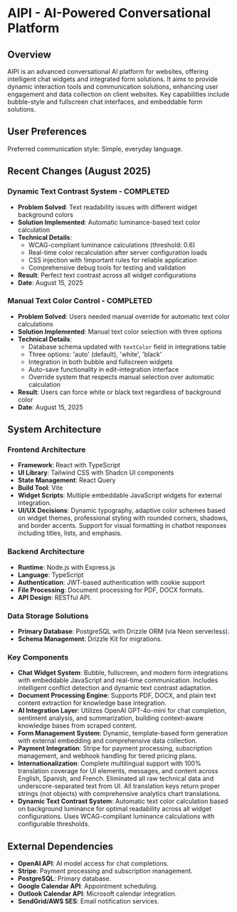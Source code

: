 # AIPI - AI-Powered Conversational Platform

## Overview

AIPI is an advanced conversational AI platform for websites, offering intelligent chat widgets and integrated form solutions. It aims to provide dynamic interaction tools and communication solutions, enhancing user engagement and data collection on client websites. Key capabilities include bubble-style and fullscreen chat interfaces, and embeddable form solutions.

## User Preferences

Preferred communication style: Simple, everyday language.

## Recent Changes (August 2025)

### Dynamic Text Contrast System - COMPLETED
- **Problem Solved**: Text readability issues with different widget background colors
- **Solution Implemented**: Automatic luminance-based text color calculation
- **Technical Details**: 
  - WCAG-compliant luminance calculations (threshold: 0.6)
  - Real-time color recalculation after server configuration loads
  - CSS injection with !important rules for reliable application
  - Comprehensive debug tools for testing and validation
- **Result**: Perfect text contrast across all widget configurations
- **Date**: August 15, 2025

### Manual Text Color Control - COMPLETED
- **Problem Solved**: Users needed manual override for automatic text color calculations
- **Solution Implemented**: Manual text color selection with three options
- **Technical Details**:
  - Database schema updated with `textColor` field in integrations table
  - Three options: 'auto' (default), 'white', 'black'
  - Integration in both bubble and fullscreen widgets
  - Auto-save functionality in edit-integration interface
  - Override system that respects manual selection over automatic calculation
- **Result**: Users can force white or black text regardless of background color
- **Date**: August 15, 2025

## System Architecture

### Frontend Architecture
- **Framework**: React with TypeScript
- **UI Library**: Tailwind CSS with Shadcn UI components
- **State Management**: React Query
- **Build Tool**: Vite
- **Widget Scripts**: Multiple embeddable JavaScript widgets for external integration.
- **UI/UX Decisions**: Dynamic typography, adaptive color schemes based on widget themes, professional styling with rounded corners, shadows, and border accents. Support for visual formatting in chatbot responses including titles, lists, and emphasis.

### Backend Architecture
- **Runtime**: Node.js with Express.js
- **Language**: TypeScript
- **Authentication**: JWT-based authentication with cookie support
- **File Processing**: Document processing for PDF, DOCX formats.
- **API Design**: RESTful API.

### Data Storage Solutions
- **Primary Database**: PostgreSQL with Drizzle ORM (via Neon serverless).
- **Schema Management**: Drizzle Kit for migrations.

### Key Components
- **Chat Widget System**: Bubble, fullscreen, and modern form integrations with embeddable JavaScript and real-time communication. Includes intelligent conflict detection and dynamic text contrast adaptation.
- **Document Processing Engine**: Supports PDF, DOCX, and plain text content extraction for knowledge base integration.
- **AI Integration Layer**: Utilizes OpenAI GPT-4o-mini for chat completion, sentiment analysis, and summarization, building context-aware knowledge bases from scraped content.
- **Form Management System**: Dynamic, template-based form generation with external embedding and comprehensive data collection.
- **Payment Integration**: Stripe for payment processing, subscription management, and webhook handling for tiered pricing plans.
- **Internationalization**: Complete multilingual support with 100% translation coverage for UI elements, messages, and content across English, Spanish, and French. Eliminated all raw technical data and underscore-separated text from UI. All translation keys return proper strings (not objects) with comprehensive analytics chart translations.
- **Dynamic Text Contrast System**: Automatic text color calculation based on background luminance for optimal readability across all widget configurations. Uses WCAG-compliant luminance calculations with configurable thresholds.

## External Dependencies

- **OpenAI API**: AI model access for chat completions.
- **Stripe**: Payment processing and subscription management.
- **PostgreSQL**: Primary database.
- **Google Calendar API**: Appointment scheduling.
- **Outlook Calendar API**: Microsoft calendar integration.
- **SendGrid/AWS SES**: Email notification services.